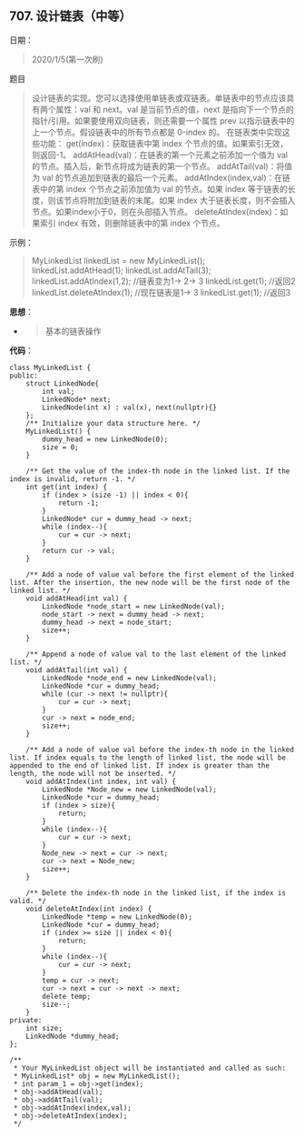 ## 707. 设计链表（中等）
日期：
>2020/1/5(第一次刷)

题目
>设计链表的实现。您可以选择使用单链表或双链表。单链表中的节点应该具有两个属性：val 和 next。val 是当前节点的值，next 是指向下一个节点的指针/引用。如果要使用双向链表，则还需要一个属性 prev 以指示链表中的上一个节点。假设链表中的所有节点都是 0-index 的。
在链表类中实现这些功能：
    get(index)：获取链表中第 index 个节点的值。如果索引无效，则返回-1。
    addAtHead(val)：在链表的第一个元素之前添加一个值为 val 的节点。插入后，新节点将成为链表的第一个节点。
    addAtTail(val)：将值为 val 的节点追加到链表的最后一个元素。
    addAtIndex(index,val)：在链表中的第 index 个节点之前添加值为 val  的节点。如果 index 等于链表的长度，则该节点将附加到链表的末尾。如果 index 大于链表长度，则不会插入节点。如果index小于0，则在头部插入节点。
    deleteAtIndex(index)：如果索引 index 有效，则删除链表中的第 index 个节点。

示例：
>MyLinkedList linkedList = new MyLinkedList();
linkedList.addAtHead(1);
linkedList.addAtTail(3);
linkedList.addAtIndex(1,2);   //链表变为1-> 2-> 3
linkedList.get(1);            //返回2
linkedList.deleteAtIndex(1);  //现在链表是1-> 3
linkedList.get(1);            //返回3

**思想**：
- >基本的链表操作

**代码**：
```
class MyLinkedList {
public:
    struct LinkedNode{
        int val;
        LinkedNode* next;
        LinkedNode(int x) : val(x), next(nullptr){}
    };
    /** Initialize your data structure here. */
    MyLinkedList() {
        dummy_head = new LinkedNode(0);
        size = 0;
    }
    
    /** Get the value of the index-th node in the linked list. If the index is invalid, return -1. */
    int get(int index) {
        if (index > (size -1) || index < 0){
            return -1;
        }
        LinkedNode* cur = dummy_head -> next;
        while (index--){
            cur = cur -> next;
        }
        return cur -> val;
    }
    
    /** Add a node of value val before the first element of the linked list. After the insertion, the new node will be the first node of the linked list. */
    void addAtHead(int val) {
        LinkedNode *node_start = new LinkedNode(val);
        node_start -> next = dummy_head -> next;
        dummy_head -> next = node_start;
        size++;
    }
    
    /** Append a node of value val to the last element of the linked list. */
    void addAtTail(int val) {
        LinkedNode *node_end = new LinkedNode(val);
        LinkedNode *cur = dummy_head;
        while (cur -> next != nullptr){
            cur = cur -> next;
        }
        cur -> next = node_end;
        size++;
    }
    
    /** Add a node of value val before the index-th node in the linked list. If index equals to the length of linked list, the node will be appended to the end of linked list. If index is greater than the length, the node will not be inserted. */
    void addAtIndex(int index, int val) {
        LinkedNode *Node_new = new LinkedNode(val);
        LinkedNode *cur = dummy_head;
        if (index > size){
            return;
        }
        while (index--){
            cur = cur -> next;
        }
        Node_new -> next = cur -> next;
        cur -> next = Node_new;
        size++;
    }
    
    /** Delete the index-th node in the linked list, if the index is valid. */
    void deleteAtIndex(int index) {
        LinkedNode *temp = new LinkedNode(0);
        LinkedNode *cur = dummy_head;
        if (index >= size || index < 0){
            return;
        }
        while (index--){
            cur = cur -> next;
        }
        temp = cur -> next;
        cur -> next = cur -> next -> next;
        delete temp;
        size--;
    }
private:
    int size;
    LinkedNode *dummy_head;
};

/**
 * Your MyLinkedList object will be instantiated and called as such:
 * MyLinkedList* obj = new MyLinkedList();
 * int param_1 = obj->get(index);
 * obj->addAtHead(val);
 * obj->addAtTail(val);
 * obj->addAtIndex(index,val);
 * obj->deleteAtIndex(index);
 */
```
